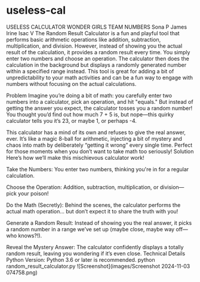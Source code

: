 # useless-cal
USELESS CALCULATOR
WONDER GIRLS
TEAM NUMBERS
Sona P James
Irine Isac V
The Random Result Calculator is a fun and playful tool that performs basic arithmetic operations like addition, subtraction, multiplication, and division. However, instead of showing you the actual result of the calculation, it provides a random result every time. You simply enter two numbers and choose an operation. The calculator then does the calculation in the background but displays a randomly generated number within a specified range instead. This tool is great for adding a bit of unpredictability to your math activities and can be a fun way to engage with numbers without focusing on the actual calculations.

Problem
Imagine you’re doing a bit of math: you carefully enter two numbers into a calculator, pick an operation, and hit "equals." But instead of getting the answer you expect, the calculator tosses you a random number! You thought you’d find out how much 7 + 5 is, but nope—this quirky calculator tells you it’s 23, or maybe 1, or perhaps -4. 

This calculator has a mind of its own and refuses to give the real answer, ever. It’s like a magic 8-ball for arithmetic, injecting a bit of mystery and chaos into math by deliberately “getting it wrong” every single time. Perfect for those moments when you don’t want to take math too seriously!
Solution
Here’s how we’ll make this mischievous calculator work!

Take the Numbers: You enter two numbers, thinking you're in for a regular calculation.

Choose the Operation: Addition, subtraction, multiplication, or division—pick your poison!

Do the Math (Secretly): Behind the scenes, the calculator performs the actual math operation... but don’t expect it to share the truth with you!

Generate a Random Result: Instead of showing you the real answer, it picks a random number in a range we’ve set up (maybe close, maybe way off—who knows?!).

Reveal the Mystery Answer: The calculator confidently displays a totally random result, leaving you wondering if it’s even close.
Technical Details
Python
Version: Python 3.6 or later is recommended.
python random_result_calculator.py
![Screenshot](images/Screenshot 2024-11-03 074758.png)



